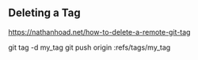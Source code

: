 Deleting a Tag
--------------

https://nathanhoad.net/how-to-delete-a-remote-git-tag

git tag -d my_tag
git push origin :refs/tags/my_tag
